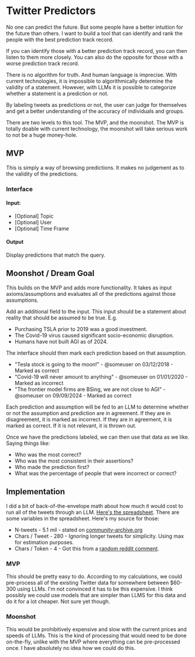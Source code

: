 # Twitter Predictors
No one can predict the future. But some people have a better intuition for the future than others. I want to build a tool that can identify and rank the people with the best prediction track record.

If you can identify those with a better prediction track record, you can then listen to them more closely. You can also do the opposite for those with a worse prediction track record.

There is no algorithm for truth. And human language is imprecise. With current technologies, it is impossible to algorithmically determine the validity of a statement. However, with LLMs it is possible to categorize whether a statement is a prediction or not.

By labeling tweets as predictions or not, the user can judge for themselves and get a better understanding of the accuracy of individuals and groups. 

There are two levels to this tool. The MVP, and the moonshot. The MVP is totally doable with current technology, the moonshot will take serious work to not be a huge money-hole.

## MVP
This is simply a way of browsing predictions. It makes no judgement as to the validity of the predictions. 

### Interface
#### Input:
- [Optional] Topic
- [Optional] User
- [Optional] Time Frame

#### Output
Display predictions that match the query.


## Moonshot / Dream Goal
This builds on the MVP and adds more functionality. It takes as input axioms/assumptions and evaluates all of the predictions against those assumptions. 

Add an additional field to the input. This input should be a statement about reality that should be assumed to be true. E.g.

- Purchasing TSLA prior to 2019 was a good investment.
- The Covid-19 virus caused significant socio-economic disruption.
- Humans have not built AGI as of 2024.

The interface should then mark each prediction based on that assumption.

- "Tesla stock is going to the moon!" - @someuser on 03/12/2018 - Marked as correct
- "Covid-19 will never amount to anything" - @someuser on 01/01/2020 - Marked as incorrect
- "The frontier model firms are BSing, we are not close to AGI" - @someuser on 09/09/2024 - Marked as correct

Each prediction and assumption will be fed to an LLM to determine whether or not the assumption and prediction are in agreement. If they are in disagreement, it is marked as incorrect. If they are in agreement, it is marked as correct. If it is not relevant, it is thrown out.

Once we have the predictions labeled, we can then use that data as we like. Saying things like:

- Who was the most correct?
- Who was the most consistent in their assertions?
- Who made the prediction first?
- What was the percentage of people that were incorrect or correct?

## Implementation
I did a bit of back-of-the-envelope math about how much it would cost to run all of the tweets through an LLM. [Here's the spreadsheet](https://docs.google.com/spreadsheets/d/1qn4xeLueNfpnXzkwkx-J2cEpEcOs-J5LYEia2Pshd48/edit?usp=sharing). There are some variables in the spreadsheet. Here's my source for those:
- N-tweets - 5.1 mil - stated on [community-archive.org](https://www.community-archive.org)
- Chars / Tweet - 280 - Ignoring longer tweets for simplicity. Using max for estimation purposes.
- Chars / Token - 4 - Got this from a [random reddit comment](https://www.reddit.com/r/ClaudeAI/comments/1bgg5v0/comment/kv7k57d/?utm_source=share&utm_medium=web3x&utm_name=web3xcss&utm_term=1&utm_content=share_button).


### MVP
This should be pretty easy to do. According to my calculations, we could pre-process all of the existing Twitter data for somewhere between $60-300 using LLMs. I'm not convinced it has to be this expensive. I think possibly we could use models that are simpler than LLMS for this data and do it for a lot cheaper. Not sure yet though.

### Moonshot
This would be prohibitively expensive and slow with the current prices and speeds of LLMs. This is the kind of processing that would need to be done on-the-fly, unlike with the MVP where everything can be pre-processed once. I have absolutely no idea how we could do this.
